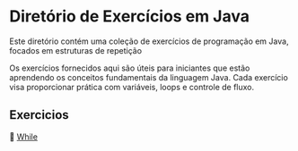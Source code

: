 
# Diretório de Exercícios em Java

Este diretório contém uma coleção de exercícios de programação em Java, focados em estruturas de repetição

Os exercícios fornecidos aqui são úteis para iniciantes que estão aprendendo os conceitos fundamentais da linguagem Java. Cada exercício visa proporcionar prática com variáveis, loops e controle de fluxo.

## Exercicios

📁 [While]()
<br>

